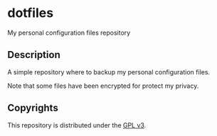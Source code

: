 # dotfiles

My personal configuration files repository

## Description

A simple repository where to backup my personal configuration files.

Note that some files have been encrypted for protect my privacy.

## Copyrights

This repository is distributed under the [GPL v3](http://www.gnu.org/licenses/gpl-3.0.html).
